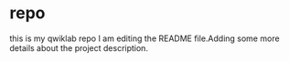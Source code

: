# repo
this is my qwiklab repo
I am editing the README file.Adding some more details about the project description.


